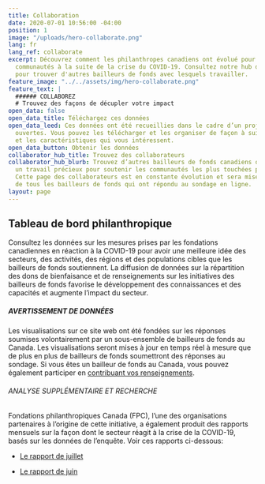 ```yaml
---
title: Collaboration
date: 2020-07-01 10:56:00 -04:00
position: 1
image: "/uploads/hero-collaborate.png"
lang: fr
lang_ref: collaborate
excerpt: Découvrez comment les philanthropes canadiens ont évolué pour soutenir leurs
  communautés à la suite de la crise du COVID-19. Consultez notre hub de collaborateurs
  pour trouver d'autres bailleurs de fonds avec lesquels travailler.
feature_image: "../../assets/img/hero-collaborate.png"
feature_text: |
  ###### COLLABOREZ
  # Trouvez des façons de décupler votre impact
open_data: false
open_data_title: Téléchargez ces données
open_data_leed: Ces données ont été recueillies dans le cadre d’un projet de données
  ouvertes. Vous pouvez les télécharger et les organiser de façon à suivre les tendances
  et les caractéristiques qui vous intéressent.
open_data_button: Obtenir les données
collaborator_hub_title: Trouvez des collaborateurs
collaborator_hub_blurb: Trouvez d’autres bailleurs de fonds canadiens qui effectuent
  un travail précieux pour soutenir les communautés les plus touchées par la COVID-19.
  Cette page des collaborateurs est en constante évolution et sera mise à la disposition
  de tous les bailleurs de fonds qui ont répondu au sondage en ligne.
layout: page
---
```


## Tableau de bord philanthropique

Consultez les données sur les mesures prises par les fondations canadiennes en réaction à la COVID-19 pour avoir une meilleure idée des secteurs, des activités, des régions et des populations cibles que les bailleurs de fonds soutiennent. La diffusion de données sur la répartition des dons de bienfaisance et de renseignements sur les initiatives des bailleurs de fonds favorise le développement des connaissances et des capacités et augmente l’impact du secteur.

##### AVERTISSEMENT DE DONNÉES

Les visualisations sur ce site web ont été fondées sur les réponses soumises volontairement par un sous-ensemble de bailleurs de fonds au Canada. Les visualisations seront mises à jour en temps réel à mesure que de plus en plus de bailleurs de fonds soumettront des réponses au sondage. Si vous êtes un bailleur de fonds au Canada, vous pouvez également participer en [contribuant vos renseignements](/fr/collaboration).

###### ANALYSE SUPPLÉMENTAIRE ET RECHERCHE

Fondations philanthropiques Canada (FPC), l’une des organisations partenaires à l’origine de cette initiative, a également produit des rapports mensuels sur la façon dont le secteur réagit à la crise de la COVID-19, basés sur les données de l’enquête. Voir ces rapports ci-dessous:

* [Le rapport de juillet](https://pfc.ca/wp-content/uploads/2020/07/fpc_apercu_covid19_-juillet_fr.pdf)

* [Le rapport de juin](https://pfc.ca/wp-content/uploads/2020/06/fpc-apercu-covid-19-juin-2020.pdf)